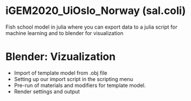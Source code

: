 # iGEM2020_UiOslo_Norway (sal.coli)
Fish school model in julia where you can export data to a julia script for machine learning and to blender for visualization


# Blender: Vizualization
-   Import of template model from .obj file
-   Setting up our import script in the scripting menu
-   Pre-run of materials and modifiers for template model.
-   Render settings and output

